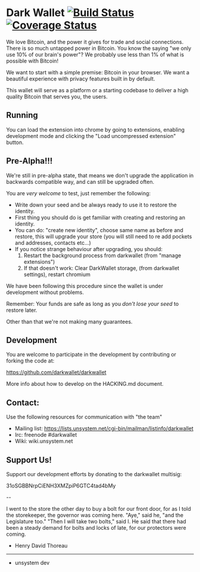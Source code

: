 Dark Wallet [![Build Status](https://drone.io/github.com/darkwallet/darkwallet/status.png)](https://drone.io/github.com/darkwallet/darkwallet/latest) [![Coverage Status](https://coveralls.io/repos/darkwallet/darkwallet/badge.png?branch=develop)](https://coveralls.io/r/darkwallet/darkwallet?branch=develop)
===========

We love Bitcoin, and the power it gives for trade and social connections. There is so much untapped power in Bitcoin. You know the saying "we only use 10% of our brain's power"? We probably use less than 1% of what is possible with Bitcoin!

We want to start with a simple premise: Bitcoin in your browser. We want a beautiful experience with privacy features built in by default.

This wallet will serve as a platform or a starting codebase to deliver a high quality Bitcoin that serves you, the users.

Running
-----------

You can load the extension into chrome by going to extensions, enabling development mode and clicking the "Load uncompressed extension" button.

Pre-Alpha!!!
-----------
We're still in pre-alpha state, that means we don't upgrade the application in backwards compatible way, and can still be upgraded often.

You are *very welcome* to test, just remember the following:
 * Write down your seed and be always ready to use it to restore the identity.
 * First thing you should do is get familiar with creating and restoring an identity.
 * You can do: "create new identity", choose same name as before and restore, this will upgrade your store (you will still need to re add pockets and addresses, contacts etc...)
 * If you notice strange behaviour after upgrading, you should:
    1. Restart the background process from darkwallet (from "manage extensions")
    2. If that doesn't work: Clear DarkWallet storage, (from darkwallet settings), restart chromium

We have been following this procedure since the wallet is under development without problems.

Remember: Your funds are safe as long as you *don't lose your seed* to restore later.

Other than that we're not making many guarantees.


Development
-----------
You are welcome to participate in the development by contributing or forking the code at:

https://github.com/darkwallet/darkwallet

More info about how to develop on the HACKING.md document.

Contact:
-----------

Use the following resources for communication with "the team"

* Mailing list: https://lists.unsystem.net/cgi-bin/mailman/listinfo/darkwallet
* Irc: freenode #darkwallet
* Wiki: wiki.unsystem.net

Support Us!
------------

Support our development efforts by donating to the darkwallet multisig:

 31oSGBBNrpCiENH3XMZpiP6GTC4tad4bMy

--

I went to the store the other day to buy a bolt for our front door, for as I told the storekeeper, the governor was coming here. "Aye," said he, "and the Legislature too." "Then I will take two bolts," said I. He said that there had been a steady demand for bolts and locks of late, for our protectors were coming.

 - Henry David Thoreau

- - -

- unsystem dev
